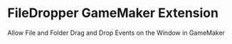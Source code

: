 # FileDropper GameMaker Extension
Allow File and Folder Drag and Drop Events on the Window in GameMaker
